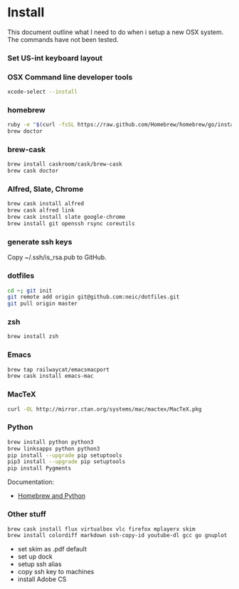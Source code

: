 # Install
This document outline what I need to do when i setup a new OSX
system. The commands have not been tested.

### Set US-int keyboard layout


### OSX Command line developer tools
```sh
xcode-select --install
```


### homebrew
```sh
ruby -e "$(curl -fsSL https://raw.github.com/Homebrew/homebrew/go/install)"
brew doctor
```

### brew-cask
```sh
brew install caskroom/cask/brew-cask
brew cask doctor
```

### Alfred, Slate, Chrome
```sh
brew cask install alfred
brew cask alfred link
brew cask install slate google-chrome
brew install git openssh rsync coreutils
```

### generate ssh keys
Copy ~/.ssh/is_rsa.pub to GitHub.

### dotfiles
```sh
cd ~; git init
git remote add origin git@github.com:neic/dotfiles.git
git pull origin master
```

### zsh
```sh
brew install zsh
```

### Emacs
```sh
brew tap railwaycat/emacsmacport
brew cask install emacs-mac
```

### MacTeX
```sh
curl -OL http://mirror.ctan.org/systems/mac/mactex/MacTeX.pkg
```

### Python 
```sh
brew install python python3
brew linksapps python python3
pip install --upgrade pip setuptools
pip3 install --upgrade pip setuptools
pip install Pygments
```
Documentation:
- [Homebrew and Python](https://github.com/Homebrew/homebrew/blob/master/share/doc/homebrew/Homebrew-and-Python.md)


### Other stuff
```sh
brew cask install flux virtualbox vlc firefox mplayerx skim
brew install colordiff markdown ssh-copy-id youtube-dl gcc go gnuplot
```
- set skim as .pdf default
- set up dock
- setup ssh alias
- copy ssh key to machines
- install Adobe CS

<!---
Local Variables:
mode: gfm
End:
-->
